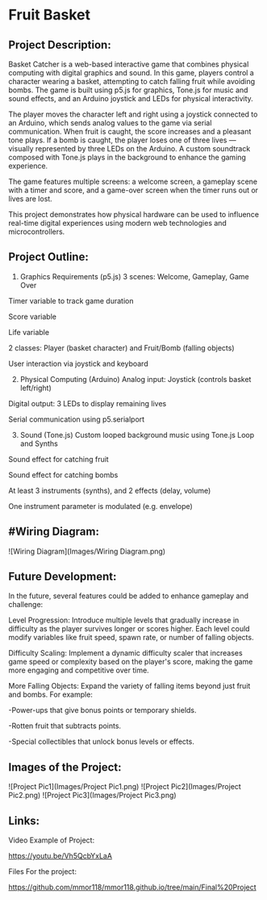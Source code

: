# Fruit Basket

Project Description:
-----------------------------------------------------------------------------------------
Basket Catcher is a web-based interactive game that combines physical computing with digital graphics and sound. In this game, players control a character wearing a basket, attempting to catch falling fruit while avoiding bombs. The game is built using p5.js for graphics, Tone.js for music and sound effects, and an Arduino joystick and LEDs for physical interactivity.

The player moves the character left and right using a joystick connected to an Arduino, which sends analog values to the game via serial communication. When fruit is caught, the score increases and a pleasant tone plays. If a bomb is caught, the player loses one of three lives — visually represented by three LEDs on the Arduino. A custom soundtrack composed with Tone.js plays in the background to enhance the gaming experience.

The game features multiple screens: a welcome screen, a gameplay scene with a timer and score, and a game-over screen when the timer runs out or lives are lost.

This project demonstrates how physical hardware can be used to influence real-time digital experiences using modern web technologies and microcontrollers.

Project Outline:
-----------------------------------------------------------------------------------------
1. Graphics Requirements (p5.js)
 3 scenes: Welcome, Gameplay, Game Over

 Timer variable to track game duration

 Score variable

 Life variable

 2 classes: Player (basket character) and Fruit/Bomb (falling objects)

 User interaction via joystick and keyboard

2. Physical Computing (Arduino)
 Analog input: Joystick (controls basket left/right)

 Digital output: 3 LEDs to display remaining lives

 Serial communication using p5.serialport

3. Sound (Tone.js)
 Custom looped background music using Tone.js Loop and Synths

 Sound effect for catching fruit

 Sound effect for catching bombs

 At least 3 instruments (synths), and 2 effects (delay, volume)

 One instrument parameter is modulated (e.g. envelope)
 

 #Wiring Diagram:
 -----------------------------------------------------------------------------------------

![Wiring Diagram](Images/Wiring Diagram.png)


Future Development:
-----------------------------------------------------------------------------------------

In the future, several features could be added to enhance gameplay and challenge:


Level Progression: Introduce multiple levels that gradually increase in difficulty as the player survives longer or scores higher. Each level could modify variables like fruit speed, spawn rate, or number of falling objects.

Difficulty Scaling: Implement a dynamic difficulty scaler that increases game speed or complexity based on the player's score, making the game more engaging and competitive over time.

More Falling Objects: Expand the variety of falling items beyond just fruit and bombs. For example:

-Power-ups that give bonus points or temporary shields.

-Rotten fruit that subtracts points.

-Special collectibles that unlock bonus levels or effects.

Images of the Project:
-----------------------------------------------------------------------------------------
![Project Pic1](Images/Project Pic1.png)
![Project Pic2](Images/Project Pic2.png)
![Project Pic3](Images/Project Pic3.png)

Links:
-----------------------------------------------------------------------------------------
Video Example of Project:

https://youtu.be/Vh5QcbYxLaA

Files For the project:

https://github.com/mmor118/mmor118.github.io/tree/main/Final%20Project
